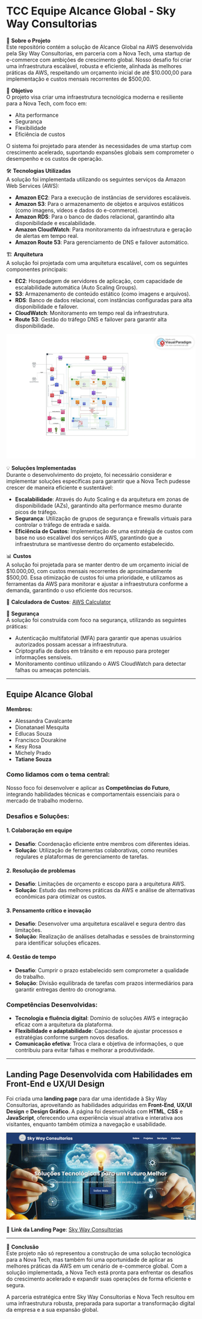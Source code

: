 # TCC Equipe Alcance Global - Sky Way Consultorias 

📖 **Sobre o Projeto**  
Este repositório contém a solução de Alcance Global na AWS desenvolvida pela Sky Way Consultorias, em parceria com a Nova Tech, uma startup de e-commerce com ambições de crescimento global. Nosso desafio foi criar uma infraestrutura escalável, robusta e eficiente, alinhada às melhores práticas da AWS, respeitando um orçamento inicial de até $10.000,00 para implementação e custos mensais recorrentes de $500,00.

🚀 **Objetivo**  
O projeto visa criar uma infraestrutura tecnológica moderna e resiliente para a Nova Tech, com foco em:

- Alta performance  
- Segurança  
- Flexibilidade  
- Eficiência de custos  

O sistema foi projetado para atender às necessidades de uma startup com crescimento acelerado, suportando expansões globais sem comprometer o desempenho e os custos de operação.

🛠️ **Tecnologias Utilizadas**  
A solução foi implementada utilizando os seguintes serviços da Amazon Web Services (AWS):

- **Amazon EC2**: Para a execução de instâncias de servidores escaláveis.  
- **Amazon S3**: Para o armazenamento de objetos e arquivos estáticos (como imagens, vídeos e dados do e-commerce).  
- **Amazon RDS**: Para o banco de dados relacional, garantindo alta disponibilidade e escalabilidade.  
- **Amazon CloudWatch**: Para monitoramento da infraestrutura e geração de alertas em tempo real.  
- **Amazon Route 53**: Para gerenciamento de DNS e failover automático.  

🏗️ **Arquitetura**  
A solução foi projetada com uma arquitetura escalável, com os seguintes componentes principais:

- **EC2**: Hospedagem de servidores de aplicação, com capacidade de escalabilidade automática (Auto Scaling Groups).  
- **S3**: Armazenamento de conteúdo estático (como imagens e arquivos).  
- **RDS**: Banco de dados relacional, com instâncias configuradas para alta disponibilidade e failover.  
- **CloudWatch**: Monitoramento em tempo real da infraestrutura.  
- **Route 53**: Gestão do tráfego DNS e failover para garantir alta disponibilidade.  

![Diagrama da Arquitetura do Projeto](./sky%20way%20consultoria/imgs/estrutura.png)  

 
💡 **Soluções Implementadas**  
Durante o desenvolvimento do projeto, foi necessário considerar e implementar soluções específicas para garantir que a Nova Tech pudesse crescer de maneira eficiente e sustentável:

- **Escalabilidade**: Através do Auto Scaling e da arquitetura em zonas de disponibilidade (AZs), garantindo alta performance mesmo durante picos de tráfego.  
- **Segurança**: Utilização de grupos de segurança e firewalls virtuais para controlar o tráfego de entrada e saída.  
- **Eficiência de Custos**: Implementação de uma estratégia de custos com base no uso escalável dos serviços AWS, garantindo que a infraestrutura se mantivesse dentro do orçamento estabelecido.  

📊 **Custos**  
A solução foi projetada para se manter dentro de um orçamento inicial de $10.000,00, com custos mensais recorrentes de aproximadamente $500,00. Essa otimização de custos foi uma prioridade, e utilizamos as ferramentas da AWS para monitorar e ajustar a infraestrutura conforme a demanda, garantindo o uso eficiente dos recursos.

🔗 **Calculadora de Custos**: [AWS Calculator](https://calculator.aws/#/estimate?id=da29287fceea938bcd5e6eb0e89faf58c9065720) 

🔐 **Segurança**  
A solução foi construída com foco na segurança, utilizando as seguintes práticas:

- Autenticação multifatorial (MFA) para garantir que apenas usuários autorizados possam acessar a infraestrutura.  
- Criptografia de dados em trânsito e em repouso para proteger informações sensíveis.  
- Monitoramento contínuo utilizando o AWS CloudWatch para detectar falhas ou ameaças potenciais.  

---

## **Equipe Alcance Global**

**Membros:**  
- Alessandra Cavalcante  
- Dionatanael Mesquita  
- Edlucas Souza  
- Francisco Dourakine  
- Kesy Rosa  
- Michely Prado  
- **Tatiane Souza**  

### Como lidamos com o tema central:  
Nosso foco foi desenvolver e aplicar as **Competências do Futuro**, integrando habilidades técnicas e comportamentais essenciais para o mercado de trabalho moderno.

### Desafios e Soluções:

#### 1. Colaboração em equipe  
- **Desafio**: Coordenação eficiente entre membros com diferentes ideias.  
- **Solução**: Utilização de ferramentas colaborativas, como reuniões regulares e plataformas de gerenciamento de tarefas.  

#### 2. Resolução de problemas  
- **Desafio**: Limitações de orçamento e escopo para a arquitetura AWS.  
- **Solução**: Estudo das melhores práticas da AWS e análise de alternativas econômicas para otimizar os custos.  

#### 3. Pensamento crítico e inovação  
- **Desafio**: Desenvolver uma arquitetura escalável e segura dentro das limitações.  
- **Solução**: Realização de análises detalhadas e sessões de brainstorming para identificar soluções eficazes.  

#### 4. Gestão de tempo  
- **Desafio**: Cumprir o prazo estabelecido sem comprometer a qualidade do trabalho.  
- **Solução**: Divisão equilibrada de tarefas com prazos intermediários para garantir entregas dentro do cronograma.  

### Competências Desenvolvidas:

- **Tecnologia e fluência digital**: Domínio de soluções AWS e integração eficaz com a arquitetura da plataforma.  
- **Flexibilidade e adaptabilidade**: Capacidade de ajustar processos e estratégias conforme surgem novos desafios.  
- **Comunicação efetiva**: Troca clara e objetiva de informações, o que contribuiu para evitar falhas e melhorar a produtividade.  

---

## **Landing Page Desenvolvida com Habilidades em Front-End e UX/UI Design**

Foi criada uma **landing page** para dar uma identidade à Sky Way Consultorias, aproveitando as habilidades adquiridas em **Front-End**, **UX/UI Design** e **Design Gráfico**. A página foi desenvolvida com **HTML**, **CSS** e **JavaScript**, oferecendo uma experiência visual atrativa e interativa aos visitantes, enquanto também otimiza a navegação e usabilidade.  

![Imagem da Landing Page do Projeto](./sky%20way%20consultoria/imgs/landing%20page.png)  

🔗 **Link da Landing Page**: [Sky Way Consultorias](https://sowza82.github.io/skyway_consultoria-EDN/)  

---

📜 **Conclusão**  
Este projeto não só representou a construção de uma solução tecnológica para a Nova Tech, mas também foi uma oportunidade de aplicar as melhores práticas da AWS em um cenário de e-commerce global. Com a solução implementada, a Nova Tech está pronta para enfrentar os desafios do crescimento acelerado e expandir suas operações de forma eficiente e segura.

A parceria estratégica entre Sky Way Consultorias e Nova Tech resultou em uma infraestrutura robusta, preparada para suportar a transformação digital da empresa e a sua expansão global.  
